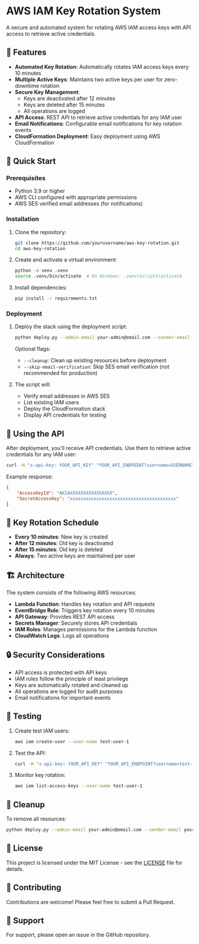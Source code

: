 # AWS IAM Key Rotation System

A secure and automated system for rotating AWS IAM access keys with API access to retrieve active credentials.

## 🌟 Features

- **Automated Key Rotation**: Automatically rotates IAM access keys every 10 minutes
- **Multiple Active Keys**: Maintains two active keys per user for zero-downtime rotation
- **Secure Key Management**: 
  - Keys are deactivated after 12 minutes
  - Keys are deleted after 15 minutes
  - All operations are logged
- **API Access**: REST API to retrieve active credentials for any IAM user
- **Email Notifications**: Configurable email notifications for key rotation events
- **CloudFormation Deployment**: Easy deployment using AWS CloudFormation

## 🚀 Quick Start

### Prerequisites

- Python 3.9 or higher
- AWS CLI configured with appropriate permissions
- AWS SES verified email addresses (for notifications)

### Installation

1. Clone the repository:
   ```bash
   git clone https://github.com/yourusername/aws-key-rotation.git
   cd aws-key-rotation
   ```

2. Create and activate a virtual environment:
   ```bash
   python -m venv .venv
   source .venv/bin/activate  # On Windows: .venv\Scripts\activate
   ```

3. Install dependencies:
   ```bash
   pip install -r requirements.txt
   ```

### Deployment

1. Deploy the stack using the deployment script:
   ```bash
   python deploy.py --admin-email your-admin@email.com --sender-email your-sender@email.com
   ```

   Optional flags:
   - `--cleanup`: Clean up existing resources before deployment
   - `--skip-email-verification`: Skip SES email verification (not recommended for production)

2. The script will:
   - Verify email addresses in AWS SES
   - List existing IAM users
   - Deploy the CloudFormation stack
   - Display API credentials for testing

## 🔑 Using the API

After deployment, you'll receive API credentials. Use them to retrieve active credentials for any IAM user:

```bash
curl -H "x-api-key: YOUR_API_KEY" "YOUR_API_ENDPOINT?username=USERNAME"
```

Example response:
```json
{
    "AccessKeyId": "AKIAXXXXXXXXXXXXXXXX",
    "SecretAccessKey": "xxxxxxxxxxxxxxxxxxxxxxxxxxxxxxxxxxxxxxxx"
}
```

## 🔄 Key Rotation Schedule

- **Every 10 minutes**: New key is created
- **After 12 minutes**: Old key is deactivated
- **After 15 minutes**: Old key is deleted
- **Always**: Two active keys are maintained per user

## 🏗️ Architecture

The system consists of the following AWS resources:

- **Lambda Function**: Handles key rotation and API requests
- **EventBridge Rule**: Triggers key rotation every 10 minutes
- **API Gateway**: Provides REST API access
- **Secrets Manager**: Securely stores API credentials
- **IAM Roles**: Manages permissions for the Lambda function
- **CloudWatch Logs**: Logs all operations

## 🔒 Security Considerations

- API access is protected with API keys
- IAM roles follow the principle of least privilege
- Keys are automatically rotated and cleaned up
- All operations are logged for audit purposes
- Email notifications for important events

## 🧪 Testing

1. Create test IAM users:
   ```bash
   aws iam create-user --user-name test-user-1
   ```

2. Test the API:
   ```bash
   curl -H "x-api-key: YOUR_API_KEY" "YOUR_API_ENDPOINT?username=test-user-1"
   ```

3. Monitor key rotation:
   ```bash
   aws iam list-access-keys --user-name test-user-1
   ```

## 🧹 Cleanup

To remove all resources:

```bash
python deploy.py --admin-email your-admin@email.com --sender-email your-sender@email.com --cleanup
```

## 📝 License

This project is licensed under the MIT License - see the [LICENSE](LICENSE) file for details.

## 🤝 Contributing

Contributions are welcome! Please feel free to submit a Pull Request.

## 📧 Support

For support, please open an issue in the GitHub repository. 